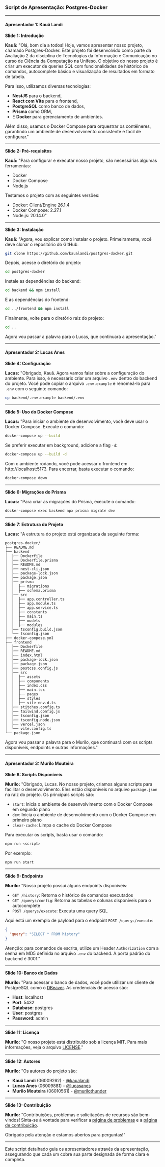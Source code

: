 ### Script de Apresentação: Postgres-Docker

---

#### **Apresentador 1: Kauã Landi**

**Slide 1: Introdução**

**Kauã:**
"Olá, bom dia a todos! Hoje, vamos apresentar nosso projeto, chamado Postgres-Docker. Este projeto foi desenvolvido como parte da Avaliação 2 da disciplina de Tecnologias da Informação e Comunicação no curso de Ciência da Computação na Unifeso. O objetivo do nosso projeto é criar um executor de queries SQL com funcionalidades de histórico de comandos, autocomplete básico e visualização de resultados em formato de tabela.

Para isso, utilizamos diversas tecnologias:
- **NestJS** para o backend,
- **React com Vite** para o frontend,
- **PostgreSQL** como banco de dados,
- **Prisma** como ORM,
- E **Docker** para gerenciamento de ambientes.

Além disso, usamos o Docker Compose para orquestrar os contêineres, garantindo um ambiente de desenvolvimento consistente e fácil de configurar."

---

**Slide 2: Pré-requisitos**

**Kauã:**
"Para configurar e executar nosso projeto, são necessárias algumas ferramentas:
- Docker
- Docker Compose
- Node.js

Testamos o projeto com as seguintes versões:
- Docker: Client/Engine 26.1.4
- Docker Compose: 2.27.1
- Node.js: 20.14.0"

---

**Slide 3: Instalação**

**Kauã:**
"Agora, vou explicar como instalar o projeto. Primeiramente, você deve clonar o repositório do GitHub:

```sh
git clone https://github.com/kaualandi/postgres-docker.git
```

Depois, acesse o diretório do projeto:

```sh
cd postgres-docker
```

Instale as dependências do backend:

```sh
cd backend && npm install
```

E as dependências do frontend:

```sh
cd ../frontend && npm install
```

Finalmente, volte para o diretório raiz do projeto:

```sh
cd ..
```

Agora vou passar a palavra para o Lucas, que continuará a apresentação."

---

#### **Apresentador 2: Lucas Anes**

**Slide 4: Configuração**

**Lucas:**
"Obrigado, Kauã. Agora vamos falar sobre a configuração do ambiente. Para isso, é necessário criar um arquivo `.env` dentro do backend do projeto. Você pode copiar o arquivo `.env.example` e renomeá-lo para `.env` com o seguinte comando:

```sh
cp backend/.env.example backend/.env
```

---

**Slide 5: Uso do Docker Compose**

**Lucas:**
"Para iniciar o ambiente de desenvolvimento, você deve usar o Docker Compose. Execute o comando:

```sh
docker-compose up --build
```

Se preferir executar em background, adicione a flag `-d`:

```sh
docker-compose up --build -d
```

Com o ambiente rodando, você pode acessar o frontend em http://localhost:5173. Para encerrar, basta executar o comando:

```sh
docker-compose down
```

---

**Slide 6: Migrações do Prisma**

**Lucas:**
"Para criar as migrações do Prisma, execute o comando:

```sh
docker-compose exec backend npx prisma migrate dev
```

---

**Slide 7: Estrutura do Projeto**

**Lucas:**
"A estrutura do projeto está organizada da seguinte forma:

```
postgres-docker/
├── README.md
├── backend
│  ├── Dockerfile
│  ├── Dockerfile.prisma
│  ├── README.md
│  ├── nest-cli.json
│  ├── package-lock.json
│  ├── package.json
│  ├── prisma
│  │  ├── migrations
│  │  ├── schema.prisma
│  ├── src
│  │  ├── app.controller.ts
│  │  ├── app.module.ts
│  │  ├── app.service.ts
│  │  ├── constants
│  │  ├── main.ts
│  │  ├── models
│  │  ├── modules
│  ├── tsconfig.build.json
│  └── tsconfig.json
├── docker-compose.yml
├── frontend
│  ├── Dockerfile
│  ├── README.md
│  ├── index.html
│  ├── package-lock.json
│  ├── package.json
│  ├── postcss.config.js
│  ├── src
│  │  ├── assets
│  │  ├── components
│  │  ├── index.css
│  │  ├── main.tsx
│  │  ├── pages
│  │  ├── styles
│  │  ├── vite-env.d.ts
│  ├── stitches.config.ts
│  ├── tailwind.config.js
│  ├── tsconfig.json
│  ├── tsconfig.node.json
│  ├── vercel.json
│  └── vite.config.ts
└── package.json
```

Agora vou passar a palavra para o Murilo, que continuará com os scripts disponíveis, endpoints e outras informações."

---

#### **Apresentador 3: Murilo Mouteira**

**Slide 8: Scripts Disponíveis**

**Murilo:**
"Obrigado, Lucas. No nosso projeto, criamos alguns scripts para facilitar o desenvolvimento. Eles estão disponíveis no arquivo `package.json` na raiz do projeto. Os principais scripts são:
- `start`: Inicia o ambiente de desenvolvimento com o Docker Compose em segundo plano
- `dev`: Inicia o ambiente de desenvolvimento com o Docker Compose em primeiro plano
- `clear-cache`: Limpa o cache do Docker Compose

Para executar os scripts, basta usar o comando:

```sh
npm run <script>
```

Por exemplo:

```sh
npm run start
```

---

**Slide 9: Endpoints**

**Murilo:**
"Nosso projeto possui alguns endpoints disponíveis:
- `GET /history`: Retorna o histórico de comandos executados
- `GET /querys/config`: Retorna as tabelas e colunas disponíveis para o autocomplete
- `POST /querys/execute`: Executa uma query SQL

Aqui está um exemplo de payload para o endpoint `POST /querys/execute`:

```json
{
  "query": "SELECT * FROM history"
}
```

Atenção: para comandos de escrita, utilize um Header `Authorization` com a senha em MD5 definida no arquivo `.env` do backend. A porta padrão do backend é 3001."

---

**Slide 10: Banco de Dados**

**Murilo:**
"Para acessar o banco de dados, você pode utilizar um cliente de PostgreSQL como o [DBeaver](https://dbeaver.io/). As credenciais de acesso são:
- **Host**: localhost
- **Port**: 5432
- **Database**: postgres
- **User**: postgres
- **Password**: admin

---

**Slide 11: Licença**

**Murilo:**
"O nosso projeto está distribuído sob a licença MIT. Para mais informações, veja o arquivo [LICENSE](LICENSE)."

---

**Slide 12: Autores**

**Murilo:**
"Os autores do projeto são:
- **Kauã Landi** (06009262) - [@kaualandi](https://github.com/kaualandi)
- **Lucas Anes** (06009881) - [@lucasanes](https://github.com/lucasanes)
- **Murilo Mouteira** (06010561) - [@murilothunder](https://github.com/murilothunder)

---

**Slide 13: Contribuição**

**Murilo:**
"Contribuições, problemas e solicitações de recursos são bem-vindos! Sinta-se à vontade para verificar a [página de problemas](https://github.com/kaualandi/postgres-docker/issues) e a [página de contribuição](https://github.com/kaualandi/postgres-docker/pulls). 

Obrigado pela atenção e estamos abertos para perguntas!"

---

Este script detalhado guia os apresentadores através da apresentação, assegurando que cada um cobre sua parte designada de forma clara e completa.